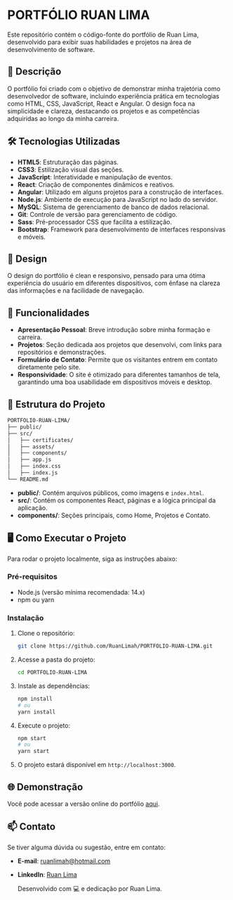 # PORTFÓLIO RUAN LIMA

Este repositório contém o código-fonte do portfólio de Ruan Lima, desenvolvido para exibir suas habilidades e projetos na área de desenvolvimento de software.

## 📑 Descrição

O portfólio foi criado com o objetivo de demonstrar minha trajetória como desenvolvedor de software, incluindo experiência prática em tecnologias como HTML, CSS, JavaScript, React e Angular. O design foca na simplicidade e clareza, destacando os projetos e as competências adquiridas ao longo da minha carreira.

## 🛠️ Tecnologias Utilizadas

- **HTML5**: Estruturação das páginas.
- **CSS3**: Estilização visual das seções.
- **JavaScript**: Interatividade e manipulação de eventos.
- **React**: Criação de componentes dinâmicos e reativos.
- **Angular**: Utilizado em alguns projetos para a construção de interfaces.
- **Node.js**: Ambiente de execução para JavaScript no lado do servidor.
- **MySQL**: Sistema de gerenciamento de banco de dados relacional.
- **Git**: Controle de versão para gerenciamento de código.
- **Sass**: Pré-processador CSS que facilita a estilização.
- **Bootstrap**: Framework para desenvolvimento de interfaces responsivas e móveis.

## 🎨 Design

O design do portfólio é clean e responsivo, pensado para uma ótima experiência do usuário em diferentes dispositivos, com ênfase na clareza das informações e na facilidade de navegação.

## 🚀 Funcionalidades

- **Apresentação Pessoal**: Breve introdução sobre minha formação e carreira.
- **Projetos**: Seção dedicada aos projetos que desenvolvi, com links para repositórios e demonstrações.
- **Formulário de Contato**: Permite que os visitantes entrem em contato diretamente pelo site.
- **Responsividade**: O site é otimizado para diferentes tamanhos de tela, garantindo uma boa usabilidade em dispositivos móveis e desktop.

## 📁 Estrutura do Projeto

```bash
PORTFOLIO-RUAN-LIMA/
├── public/
├── src/
│   ├── certificates/
│   ├── assets/
│   ├── components/
│   ├── app.js
│   ├── index.css
│   ├── index.js
└── README.md
```

- **public/**: Contém arquivos públicos, como imagens e `index.html`.
- **src/**: Contém os componentes React, páginas e a lógica principal da aplicação.
- **components/**: Seções principais, como Home, Projetos e Contato.

  
## 🖥️ Como Executar o Projeto

Para rodar o projeto localmente, siga as instruções abaixo:

### Pré-requisitos

- Node.js (versão mínima recomendada: 14.x)
- npm ou yarn

### Instalação

1. Clone o repositório:
    ```bash
    git clone https://github.com/RuanLimah/PORTFOLIO-RUAN-LIMA.git
    ```

2. Acesse a pasta do projeto:
    ```bash
    cd PORTFOLIO-RUAN-LIMA
    ```

3. Instale as dependências:
    ```bash
    npm install
    # ou
    yarn install
    ```

4. Execute o projeto:
    ```bash
    npm start
    # ou
    yarn start
    ```

5. O projeto estará disponível em `http://localhost:3000`.


## 🌐 **Demonstração**  
Você pode acessar a versão online do portfólio [aqui]([http://example.com](https://portfolio-ruan-lima.vercel.app/)).


## 📫 **Contato**  
Se tiver alguma dúvida ou sugestão, entre em contato:

- **E-mail**: [ruanlimah@hotmail.com](mailto:ruanlimah@hormail.com)
- **LinkedIn**: [Ruan Lima](https://www.linkedin.com/in/ruanlimah)

  Desenvolvido com 💻 e dedicação por Ruan Lima.
